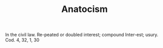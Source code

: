 ---
title: Anatocism
letter: A
permalink: "/definitions/anatocism.html"
body: In the civil law. Re-peated or doubled interest; compound Inter-est; usury.
  Cod. 4, 32, 1, 30
published_at: '2018-07-07'
source: Black's Law Dictionary
layout: post
---